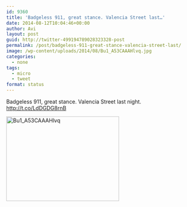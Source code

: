 ```yaml
---
id: 9360
title: 'Badgeless 911, great stance. Valencia Street last…'
date: 2014-08-12T10:04:46+00:00
author: Avi
layout: post
guid: http://twitter-499194789028323328-post
permalink: /post/badgeless-911-great-stance-valencia-street-last/
image: /wp-content/uploads/2014/08/Bu1_A53CAAAHlvq.jpg
categories:
  - none
tags:
  - micro
  - tweet
format: status
---
```

Badgeless 911, great stance. Valencia Street last night. http://t.co/LdDGDG8rnB

<img width="300" height="225" src="http://aviflax.com/wp-content/uploads/2014/08/Bu1_A53CAAAHlvq-300x225.jpg" class="attachment-medium" alt="Bu1_A53CAAAHlvq" />